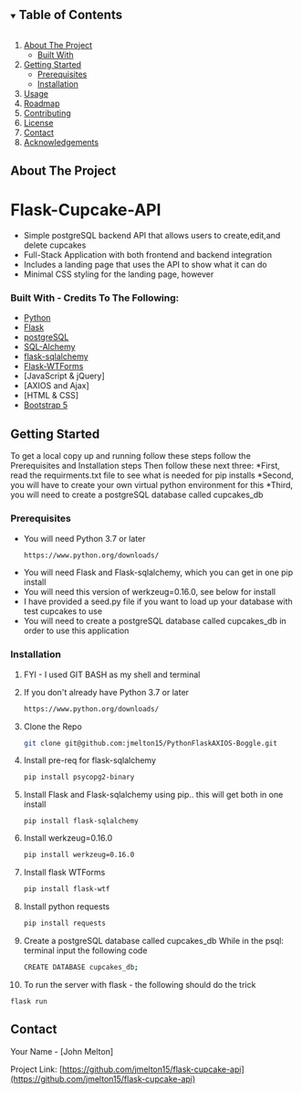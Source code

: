 <!-- TABLE OF CONTENTS -->
<details open="open">
  <summary><h2 style="display: inline-block">Table of Contents</h2></summary>
  <ol>
    <li>
      <a href="#about-the-project">About The Project</a>
      <ul>
        <li><a href="#built-with">Built With</a></li>
      </ul>
    </li>
    <li>
      <a href="#getting-started">Getting Started</a>
      <ul>
        <li><a href="#prerequisites">Prerequisites</a></li>
        <li><a href="#installation">Installation</a></li>
      </ul>
    </li>
    <li><a href="#usage">Usage</a></li>
    <li><a href="#roadmap">Roadmap</a></li>
    <li><a href="#contributing">Contributing</a></li>
    <li><a href="#license">License</a></li>
    <li><a href="#contact">Contact</a></li>
    <li><a href="#acknowledgements">Acknowledgements</a></li>
  </ol>
</details>



<!-- ABOUT THE PROJECT -->
## About The Project

# Flask-Cupcake-API
* Simple postgreSQL backend API that allows users to create,edit,and delete cupcakes
* Full-Stack Application with both frontend and backend integration
* Includes a landing page that uses the API to show what it can do
* Minimal CSS styling for the landing page, however


### Built With - Credits To The Following:

* [Python](https://www.python.org/)
* [Flask](https://flask.palletsprojects.com/en/1.1.x/)
* [postgreSQL](https://www.postgresql.org/)
* [SQL-Alchemy](https://www.sqlalchemy.org/)
* [flask-sqlalchemy](https://flask-sqlalchemy.palletsprojects.com/en/2.x/)
* [Flask-WTForms](https://flask-wtf.readthedocs.io/en/stable/)
* [JavaScript & jQuery]
* [AXIOS and Ajax] 
* [HTML & CSS]
* [Bootstrap 5](https://getbootstrap.com/)



<!-- GETTING STARTED -->
## Getting Started

To get a local copy up and running follow these steps follow the Prerequisites and Installation steps
Then follow these next three:
*First, read the requirments.txt file to see what is needed for pip installs
*Second, you will have to create your own virtual python environment for this 
*Third, you will need to create a postgreSQL database called cupcakes_db

### Prerequisites

* You will need Python 3.7 or later
  ```sh
  https://www.python.org/downloads/
  ```
* You will need Flask and Flask-sqlalchemy, which you can get in one pip install
* You will need this version of werkzeug=0.16.0, see below for install
* I have provided a seed.py file if you want to load up your database with test cupcakes to use
* You will need to create a postgreSQL database called cupcakes_db in order to use this application


### Installation

1. FYI - I used GIT BASH as my shell and terminal

2. If you don't already have Python 3.7 or later
   ```sh
   https://www.python.org/downloads/
   ```
3. Clone the Repo 
   ```sh
   git clone git@github.com:jmelton15/PythonFlaskAXIOS-Boggle.git
   ```
4. Install pre-req for flask-sqlalchemy
   ```sh
   pip install psycopg2-binary
   ```
5. Install Flask and Flask-sqlalchemy using pip.. this will get both in one install
   ```
   pip install flask-sqlalchemy
   ```
6. Install werkzeug=0.16.0
   ```sh
   pip install werkzeug=0.16.0
   ```
7. Install flask WTForms
   ```sh
   pip install flask-wtf
   ```
8. Install python requests
   ```sh
   pip install requests
   ```
9. Create a postgreSQL database called cupcakes_db
   While in the psql: terminal input the following code
   ```sh
   CREATE DATABASE cupcakes_db;
   ```
10. To run the server with flask - the following should do the trick
   ```
   flask run
   ```

<!-- CONTACT -->
## Contact

Your Name - [John Melton]

Project Link: [https://github.com/jmelton15/flask-cupcake-api](https://github.com/jmelton15/flask-cupcake-api)

